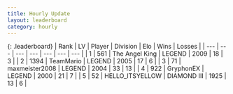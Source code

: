 ```yaml
---
title: Hourly Update
layout: leaderboard
category: hourly
---
```


{: .leaderboard}
| Rank | LV | Player | Division | Elo | Wins | Losses |
| --- | --- | --- | --- | --- | --- | --- |
| <span data-change="0">1</span> | 561 | <span title="ID: 547162">The Angel King</span> | LEGEND | <span data-change="0">2009</span> | <span data-change="0">18</span> | <span data-change="0">3</span> |
| <span data-change="0">2</span> | 1394 | <span title="ID: 164871">TeamMario</span> | LEGEND | <span data-change="-4">2005</span> | <span data-change="1">17</span> | <span data-change="1">6</span> |
| <span data-change="0">3</span> | 71 | <span title="ID: 410122">maxmeister2008</span> | LEGEND | <span data-change="0">2004</span> | <span data-change="0">33</span> | <span data-change="0">13</span> |
| <span data-change="0">4</span> | 922 | <span title="ID: 315148">GryphonEX</span> | LEGEND | <span data-change="0">2000</span> | <span data-change="0">21</span> | <span data-change="0">7</span> |
| <span data-change="0">5</span> | 52 | <span title="ID: 528147">HELLO_ITSYELLOW</span> | DIAMOND III | <span data-change="0">1925</span> | <span data-change="0">13</span> | <span data-change="0">6</span> |